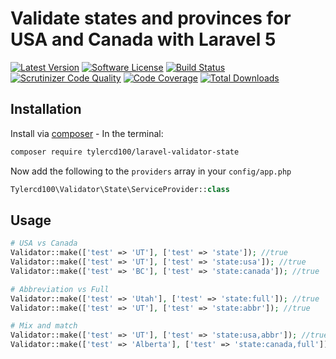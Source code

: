 # Validate states and provinces for USA and Canada with Laravel 5
[![Latest Version](https://img.shields.io/github/release/tylercd100/laravel-validator-state.svg?style=flat-square)](https://github.com/tylercd100/laravel-validator-state/releases)
[![Software License](https://img.shields.io/badge/license-MIT-brightgreen.svg?style=flat-square)](LICENSE.md)
[![Build Status](https://travis-ci.org/tylercd100/laravel-validator-state.svg?branch=master)](https://travis-ci.org/tylercd100/laravel-validator-state)
[![Scrutinizer Code Quality](https://scrutinizer-ci.com/g/tylercd100/laravel-validator-state/badges/quality-score.png?b=master)](https://scrutinizer-ci.com/g/tylercd100/laravel-validator-state/?branch=master)
[![Code Coverage](https://scrutinizer-ci.com/g/tylercd100/laravel-validator-state/badges/coverage.png?b=master)](https://scrutinizer-ci.com/g/tylercd100/laravel-validator-state/?branch=master)
[![Total Downloads](https://img.shields.io/packagist/dt/tylercd100/laravel-validator-state.svg?style=flat-square)](https://packagist.org/packages/tylercd100/laravel-validator-state)

## Installation

Install via [composer](https://getcomposer.org/) - In the terminal:
```bash
composer require tylercd100/laravel-validator-state
```

Now add the following to the `providers` array in your `config/app.php`
```php
Tylercd100\Validator\State\ServiceProvider::class
```

## Usage

```php
# USA vs Canada
Validator::make(['test' => 'UT'], ['test' => 'state']); //true
Validator::make(['test' => 'UT'], ['test' => 'state:usa']); //true
Validator::make(['test' => 'BC'], ['test' => 'state:canada']); //true

# Abbreviation vs Full
Validator::make(['test' => 'Utah'], ['test' => 'state:full']); //true
Validator::make(['test' => 'UT'], ['test' => 'state:abbr']); //true

# Mix and match
Validator::make(['test' => 'UT'], ['test' => 'state:usa,abbr']); //true
Validator::make(['test' => 'Alberta'], ['test' => 'state:canada,full']); //true
```
